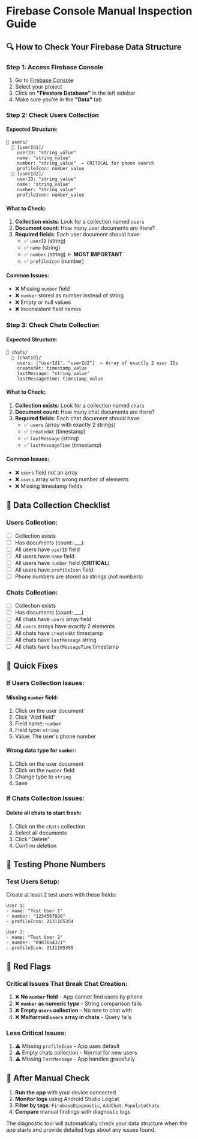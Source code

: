 # Firebase Console Manual Inspection Guide

## 🔍 How to Check Your Firebase Data Structure

### **Step 1: Access Firebase Console**
1. Go to [Firebase Console](https://console.firebase.google.com/)
2. Select your project
3. Click on **"Firestore Database"** in the left sidebar
4. Make sure you're in the **"Data"** tab

### **Step 2: Check Users Collection**

#### **Expected Structure:**
```
📁 users/
  📄 [userId1]/
    userID: "string_value"
    name: "string_value"
    number: "string_value"  ← CRITICAL for phone search
    profileIcon: number_value
  📄 [userId2]/
    userID: "string_value"
    name: "string_value"
    number: "string_value"
    profileIcon: number_value
```

#### **What to Check:**
1. **Collection exists**: Look for a collection named `users`
2. **Document count**: How many user documents are there?
3. **Required fields**: Each user document should have:
   - ✅ `userID` (string)
   - ✅ `name` (string)
   - ✅ `number` (string) ← **MOST IMPORTANT**
   - ✅ `profileIcon` (number)

#### **Common Issues:**
- ❌ Missing `number` field
- ❌ `number` stored as number instead of string
- ❌ Empty or null values
- ❌ Inconsistent field names

### **Step 3: Check Chats Collection**

#### **Expected Structure:**
```
📁 chats/
  📄 [chatId]/
    users: ["userId1", "userId2"]  ← Array of exactly 2 user IDs
    createdAt: timestamp_value
    lastMessage: "string_value"
    lastMessageTime: timestamp_value
```

#### **What to Check:**
1. **Collection exists**: Look for a collection named `chats`
2. **Document count**: How many chat documents are there?
3. **Required fields**: Each chat document should have:
   - ✅ `users` (array with exactly 2 strings)
   - ✅ `createdAt` (timestamp)
   - ✅ `lastMessage` (string)
   - ✅ `lastMessageTime` (timestamp)

#### **Common Issues:**
- ❌ `users` field not an array
- ❌ `users` array with wrong number of elements
- ❌ Missing timestamp fields

## 📝 Data Collection Checklist

### **Users Collection:**
- [ ] Collection exists
- [ ] Has documents (count: ___)
- [ ] All users have `userID` field
- [ ] All users have `name` field
- [ ] All users have `number` field (**CRITICAL**)
- [ ] All users have `profileIcon` field
- [ ] Phone numbers are stored as strings (not numbers)

### **Chats Collection:**
- [ ] Collection exists
- [ ] Has documents (count: ___)
- [ ] All chats have `users` array field
- [ ] All `users` arrays have exactly 2 elements
- [ ] All chats have `createdAt` timestamp
- [ ] All chats have `lastMessage` string
- [ ] All chats have `lastMessageTime` timestamp

## 🔧 Quick Fixes

### **If Users Collection Issues:**

#### **Missing `number` field:**
1. Click on the user document
2. Click "Add field"
3. Field name: `number`
4. Field type: `string`
5. Value: The user's phone number

#### **Wrong data type for `number`:**
1. Click on the user document
2. Click on the `number` field
3. Change type to `string`
4. Save

### **If Chats Collection Issues:**

#### **Delete all chats to start fresh:**
1. Click on the `chats` collection
2. Select all documents
3. Click "Delete"
4. Confirm deletion

## 📱 Testing Phone Numbers

### **Test Users Setup:**
Create at least 2 test users with these fields:
```
User 1:
- name: "Test User 1"
- number: "1234567890"
- profileIcon: 2131165354

User 2:  
- name: "Test User 2"
- number: "0987654321"
- profileIcon: 2131165355
```

## 🚨 Red Flags

### **Critical Issues That Break Chat Creation:**
1. ❌ **No `number` field** - App cannot find users by phone
2. ❌ **`number` as numeric type** - String comparison fails
3. ❌ **Empty `users` collection** - No one to chat with
4. ❌ **Malformed `users` array in chats** - Query fails

### **Less Critical Issues:**
1. ⚠️ Missing `profileIcon` - App uses default
2. ⚠️ Empty chats collection - Normal for new users
3. ⚠️ Missing `lastMessage` - App handles gracefully

## 🔄 After Manual Check

1. **Run the app** with your device connected
2. **Monitor logs** using Android Studio Logcat
3. **Filter by tags**: `FirebaseDiagnostic`, `AddChat`, `PopulateChats`
4. **Compare** manual findings with diagnostic logs

The diagnostic tool will automatically check your data structure when the app starts and provide detailed logs about any issues found.
